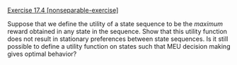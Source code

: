 [Exercise 17.4 \[nonseparable-exercise\]](ex_4/)

Suppose that we define the utility of a state
sequence to be the *maximum* reward obtained in any state
in the sequence. Show that this utility function does not result in
stationary preferences between state sequences. Is it still possible to
define a utility function on states such that MEU decision making gives
optimal behavior?
